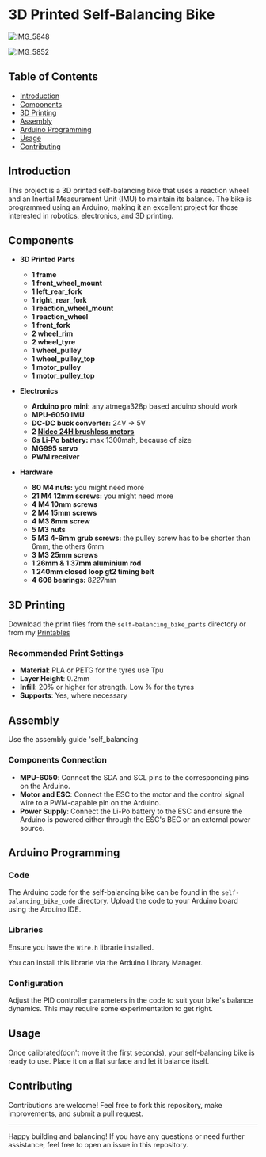 # 3D Printed Self-Balancing Bike

![IMG_5848](https://github.com/user-attachments/assets/9fa83c51-07a4-46f7-a9b4-701d071ffdea)

![IMG_5852](https://github.com/user-attachments/assets/1eedc93d-6ad5-421b-bca4-9a38b7f129d1)


## Table of Contents
- [Introduction](#introduction)
- [Components](#components)
- [3D Printing](#3d-printing)
- [Assembly](#assembly)
- [Arduino Programming](#arduino-programming)
- [Usage](#usage)
- [Contributing](#contributing)

## Introduction

This project is a 3D printed self-balancing bike that uses a reaction wheel and an Inertial Measurement Unit (IMU) to maintain its balance. The bike is programmed using an Arduino, making it an excellent project for those interested in robotics, electronics, and 3D printing.

## Components

- **3D Printed Parts**
  - **1 frame**
  - **1 front_wheel_mount**
  - **1 left_rear_fork**
  - **1 right_rear_fork**
  - **1 reaction_wheel_mount**
  - **1 reaction_wheel**
  - **1 front_fork**
  - **2 wheel_rim**
  - **2 wheel_tyre**
  - **1 wheel_pulley**
  - **1 wheel_pulley_top**
  - **1 motor_pulley**
  - **1 motor_pulley_top**

- **Electronics**
  - **Arduino pro mini:** any atmega328p based arduino should work
  - **MPU-6050 IMU**
  - **DC-DC buck converter:** 24V -> 5V
  - **2 [Nidec 24H brushless motors](https://www.aliexpress.us/item/3256804723483727.html?gatewayAdapt=glo2usa4itemAdapt)**
  - **6s Li-Po battery:** max 1300mah, because of size
  - **MG995 servo**
  - **PWM receiver**

- **Hardware**
  - **80 M4 nuts:** you might need more
  - **21 M4 12mm screws:** you might need more
  - **4 M4 10mm screws**
  - **2 M4 15mm screws**
  - **4 M3 8mm screw**
  - **5 M3 nuts**
  - **5 M3 4-6mm grub screws:** the pulley screw has to be shorter than 6mm, the others 6mm
  - **3 M3 25mm screws**
  - **1 26mm & 1 37mm aluminium rod**
  - **1 240mm closed loop gt2 timing belt**
  - **4 608 bearings:** 8*22*7mm

## 3D Printing

Download the print files from the `self-balancing_bike_parts` directory or from my [Printables](https://www.printables.com/model/956136-self-balancing-bike)

### Recommended Print Settings

- **Material**: PLA or PETG for the tyres use Tpu
- **Layer Height**: 0.2mm
- **Infill**: 20% or higher for strength. Low % for the tyres
- **Supports**: Yes, where necessary

## Assembly

Use the assembly guide 'self_balancing

### Components Connection

- **MPU-6050**: Connect the SDA and SCL pins to the corresponding pins on the Arduino.
- **Motor and ESC**: Connect the ESC to the motor and the control signal wire to a PWM-capable pin on the Arduino.
- **Power Supply**: Connect the Li-Po battery to the ESC and ensure the Arduino is powered either through the ESC's BEC or an external power source.

## Arduino Programming

### Code

The Arduino code for the self-balancing bike can be found in the `self-balancing_bike_code` directory. Upload the code to your Arduino board using the Arduino IDE.

### Libraries

Ensure you have the `Wire.h` librarie installed.

You can install this librarie via the Arduino Library Manager.

### Configuration

Adjust the PID controller parameters in the code to suit your bike's balance dynamics. This may require some experimentation to get right.

## Usage

Once calibrated(don't move it the first seconds), your self-balancing bike is ready to use. Place it on a flat surface and let it balance itself.

## Contributing

Contributions are welcome! Feel free to fork this repository, make improvements, and submit a pull request.

---

Happy building and balancing! If you have any questions or need further assistance, feel free to open an issue in this repository.
